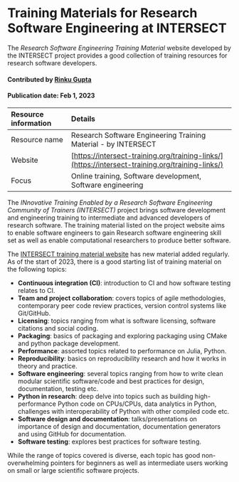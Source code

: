 # Training Materials for Research Software Engineering at INTERSECT
<!--deck text start-->
The *Research Software Engineering Training Material* website developed by the INTERSECT project provides a good collection of training resources for research software developers.
<!--deck text end-->

#### Contributed by [Rinku Gupta](http://github.com/rinkug "Rinku Gupta")
#### Publication date: Feb 1, 2023 

Resource information | Details 
:--- | :--- 
Resource name | Research Software Engineering Training Material - by INTERSECT
Website | [https://intersect-training.org/training-links/](https://intersect-training.org/training-links/)
Focus | Online training, Software development, Software engineering

The *INnovative Training Enabled by a Research Software Engineering Community of Trainers (INTERSECT)* project brings software development and engineering training to intermediate and advanced developers of research software. The training material listed on the project website aims to enable software engineers to gain Research software engineering skill set as well as enable computational researchers to produce better software.

The [INTERSECT training material website](https://intersect-training.org/training-links/) has new material added regularly. As of the start of 2023, there is a good starting list of training material on the following topics:

* **Continuous integration (CI)**: introduction to CI and how software testing relates to CI.  
* **Team and project collaboration**: covers topics of agile methodologies, contemporary peer code review practices, version control systems like Git/GitHub.
* **Licensing**: topics ranging from what is software licensing, software citations and social coding.
* **Packaging**:  basics of packaging and exploring packaging using CMake and python package development.
* **Performance**: assorted topics related to performance on Julia, Python.
* **Reproducibility**: basics on reproducibility research and how it works in theory and practice.
* **Software engineering**: several topics ranging from how to write clean modular scientific software/code and best practices for design, documentation, testing etc.
* **Python in research**: deep delve into topics such as building high-performance Python code on CPUs/CPUs, data analytics in Python, challenges with interoperability of Python with other compiled code etc.
* **Software design and documentation**: talks/presentations on importance of design and documentation, documentation generators and using GitHub for documentation.
* **Software testing**: explores best practices for software testing.

While the range of topics covered is diverse, each topic has good non-overwhelming pointers for beginners as well as intermediate users working on small or large scientific software projects.


<!---
Publish: yes
Pinned: no
Topics: Projects and organizations, Personal productivity and sustainability, Online learning
RSS update: 2023-02-01
--->
